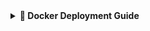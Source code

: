 
<details>
<summary><b>📛 Docker Deployment Guide</b></summary>

# 🐳 Docker Deployment Guide — DeadlineTech Bot

## 📦 Prerequisites

Before you begin, ensure you have:

- [Docker](https://www.docker.com/products/docker-desktop) installed (version 20+ recommended)
- A `start` script in your root directory (make sure it's executable: `chmod +x start`)
- A `requirements.txt` file for Python dependencies
- Source code inside the same directory as your Dockerfile

---

## 🛠 Dockerfile Summary

This project uses:

- **Python 3.10**
- **Node.js v18 (via NVM)**
- **FFmpeg** for media handling

---

## 🚀 Steps to Build & Run

### 1. Clone the Repository

```bash
git clone https://github.com/deadlineTech/music.git
cd music
```

### 2. Build the Docker Image

```bash
docker build -t music .
```

> This step may take several minutes the first time.

### 3. Run the Container

```bash
docker run --env-file .env -it --restart unless-stopped --name dt-bot music
```

This will:
- Run the bot inside a container
- Automatically restart on crash or reboot

### Optional: Run Detached

```bash
docker run --env-file .env -dit --restart unless-stopped --name dt-bot music
```

---

## 📌 Common Commands

- **Stop the container**  
  ```bash
  docker stop dt-bot
  ```

- **Start it again**  
  ```bash
  docker start dt-bot
  ```

- **View logs**  
  ```bash
  docker logs -f dt-bot
  ```

- **Rebuild after changes**  
  ```bash
  docker stop dt-bot && docker rm dt-bot
  git pull origin master
  docker build -t music .
  docker run -it --name dt-bot music
  ```
</details>
